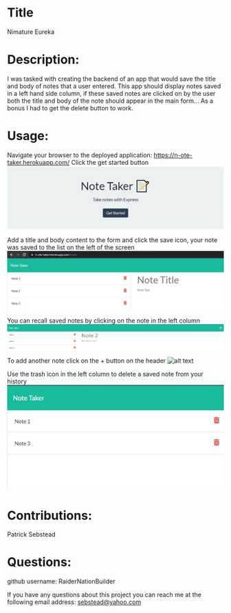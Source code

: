 # Title
Nimature Eureka

# Description:
I was tasked with creating the backend of an app that would save the title and body of notes that a user entered.
This app should display notes saved in a left hand side column, if these saved notes are clicked on by the user both the
title and body of the note should appear in the main form... As a bonus I had to get the delete button to work.

# Usage:
Navigate your browser to the deployed application: 
https://n-ote-taker.herokuapp.com/
Click the get started button
![alt text](./public/assets/images/getStarted.jpg)

Add a title and body content to the form and click the save icon, your note was saved to the list on the left of the screen
![alt text](./public/assets/images/noteAdded.jpg)

You can recall saved notes by clicking on the note in the left column
![alt text](./public/assets/images/reacalledNote.jpg)

To add another note click on the + button on the header
![alt text](./public/assets/images/addNote.jpg)

Use the trash icon in the left column to delete a saved note from your history
![alt text](./public/assets/images/deletedNote.jpg)

# Contributions:
Patrick Sebstead

# Questions:
github username: RaiderNationBuilder

If you have any questions about this project you can reach me at the following email address: sebstead@yahoo.com